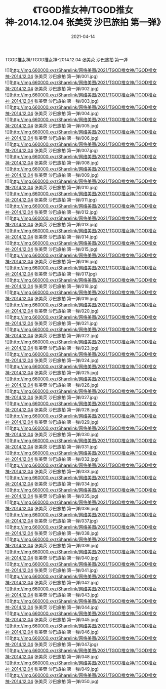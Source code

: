﻿---
layout: post
title:  《TGOD推女神/TGOD推女神-2014.12.04 张美荧 沙巴旅拍 第一弹》
date:   2021-04-14
img: http://img.660000.xyz/Sharelink/网络美图/2021/TGOD推女神/TGOD推女神-2014.12.04 张美荧 沙巴旅拍 第一弹/000.jpg
categories: [美女, 清纯, 唯美]
---

TGOD推女神/TGOD推女神-2014.12.04 张美荧 沙巴旅拍 第一弹

 ![](http://img.660000.xyz/Sharelink/网络美图/2021/TGOD推女神/TGOD推女神-2014.12.04 张美荧 沙巴旅拍 第一弹/001.jpg) <br>![](http://img.660000.xyz/Sharelink/网络美图/2021/TGOD推女神/TGOD推女神-2014.12.04 张美荧 沙巴旅拍 第一弹/002.jpg) <br>![](http://img.660000.xyz/Sharelink/网络美图/2021/TGOD推女神/TGOD推女神-2014.12.04 张美荧 沙巴旅拍 第一弹/003.jpg) <br>![](http://img.660000.xyz/Sharelink/网络美图/2021/TGOD推女神/TGOD推女神-2014.12.04 张美荧 沙巴旅拍 第一弹/004.jpg) <br>![](http://img.660000.xyz/Sharelink/网络美图/2021/TGOD推女神/TGOD推女神-2014.12.04 张美荧 沙巴旅拍 第一弹/005.jpg) <br>![](http://img.660000.xyz/Sharelink/网络美图/2021/TGOD推女神/TGOD推女神-2014.12.04 张美荧 沙巴旅拍 第一弹/006.jpg) <br>![](http://img.660000.xyz/Sharelink/网络美图/2021/TGOD推女神/TGOD推女神-2014.12.04 张美荧 沙巴旅拍 第一弹/007.jpg) <br>![](http://img.660000.xyz/Sharelink/网络美图/2021/TGOD推女神/TGOD推女神-2014.12.04 张美荧 沙巴旅拍 第一弹/008.jpg) <br>![](http://img.660000.xyz/Sharelink/网络美图/2021/TGOD推女神/TGOD推女神-2014.12.04 张美荧 沙巴旅拍 第一弹/009.jpg) <br>![](http://img.660000.xyz/Sharelink/网络美图/2021/TGOD推女神/TGOD推女神-2014.12.04 张美荧 沙巴旅拍 第一弹/010.jpg) <br>![](http://img.660000.xyz/Sharelink/网络美图/2021/TGOD推女神/TGOD推女神-2014.12.04 张美荧 沙巴旅拍 第一弹/011.jpg) <br>![](http://img.660000.xyz/Sharelink/网络美图/2021/TGOD推女神/TGOD推女神-2014.12.04 张美荧 沙巴旅拍 第一弹/012.jpg) <br>![](http://img.660000.xyz/Sharelink/网络美图/2021/TGOD推女神/TGOD推女神-2014.12.04 张美荧 沙巴旅拍 第一弹/013.jpg) <br>![](http://img.660000.xyz/Sharelink/网络美图/2021/TGOD推女神/TGOD推女神-2014.12.04 张美荧 沙巴旅拍 第一弹/014.jpg) <br>![](http://img.660000.xyz/Sharelink/网络美图/2021/TGOD推女神/TGOD推女神-2014.12.04 张美荧 沙巴旅拍 第一弹/015.jpg) <br>![](http://img.660000.xyz/Sharelink/网络美图/2021/TGOD推女神/TGOD推女神-2014.12.04 张美荧 沙巴旅拍 第一弹/016.jpg) <br>![](http://img.660000.xyz/Sharelink/网络美图/2021/TGOD推女神/TGOD推女神-2014.12.04 张美荧 沙巴旅拍 第一弹/017.jpg) <br>![](http://img.660000.xyz/Sharelink/网络美图/2021/TGOD推女神/TGOD推女神-2014.12.04 张美荧 沙巴旅拍 第一弹/018.jpg) <br>![](http://img.660000.xyz/Sharelink/网络美图/2021/TGOD推女神/TGOD推女神-2014.12.04 张美荧 沙巴旅拍 第一弹/019.jpg) <br>![](http://img.660000.xyz/Sharelink/网络美图/2021/TGOD推女神/TGOD推女神-2014.12.04 张美荧 沙巴旅拍 第一弹/020.jpg) <br>![](http://img.660000.xyz/Sharelink/网络美图/2021/TGOD推女神/TGOD推女神-2014.12.04 张美荧 沙巴旅拍 第一弹/021.jpg) <br>![](http://img.660000.xyz/Sharelink/网络美图/2021/TGOD推女神/TGOD推女神-2014.12.04 张美荧 沙巴旅拍 第一弹/022.jpg) <br>![](http://img.660000.xyz/Sharelink/网络美图/2021/TGOD推女神/TGOD推女神-2014.12.04 张美荧 沙巴旅拍 第一弹/023.jpg) <br>![](http://img.660000.xyz/Sharelink/网络美图/2021/TGOD推女神/TGOD推女神-2014.12.04 张美荧 沙巴旅拍 第一弹/024.jpg) <br>![](http://img.660000.xyz/Sharelink/网络美图/2021/TGOD推女神/TGOD推女神-2014.12.04 张美荧 沙巴旅拍 第一弹/025.jpg) <br>![](http://img.660000.xyz/Sharelink/网络美图/2021/TGOD推女神/TGOD推女神-2014.12.04 张美荧 沙巴旅拍 第一弹/026.jpg) <br>![](http://img.660000.xyz/Sharelink/网络美图/2021/TGOD推女神/TGOD推女神-2014.12.04 张美荧 沙巴旅拍 第一弹/027.jpg) <br>![](http://img.660000.xyz/Sharelink/网络美图/2021/TGOD推女神/TGOD推女神-2014.12.04 张美荧 沙巴旅拍 第一弹/028.jpg) <br>![](http://img.660000.xyz/Sharelink/网络美图/2021/TGOD推女神/TGOD推女神-2014.12.04 张美荧 沙巴旅拍 第一弹/029.jpg) <br>![](http://img.660000.xyz/Sharelink/网络美图/2021/TGOD推女神/TGOD推女神-2014.12.04 张美荧 沙巴旅拍 第一弹/030.jpg) <br>![](http://img.660000.xyz/Sharelink/网络美图/2021/TGOD推女神/TGOD推女神-2014.12.04 张美荧 沙巴旅拍 第一弹/031.jpg) <br>![](http://img.660000.xyz/Sharelink/网络美图/2021/TGOD推女神/TGOD推女神-2014.12.04 张美荧 沙巴旅拍 第一弹/032.jpg) <br>![](http://img.660000.xyz/Sharelink/网络美图/2021/TGOD推女神/TGOD推女神-2014.12.04 张美荧 沙巴旅拍 第一弹/033.jpg) <br>![](http://img.660000.xyz/Sharelink/网络美图/2021/TGOD推女神/TGOD推女神-2014.12.04 张美荧 沙巴旅拍 第一弹/034.jpg) <br>![](http://img.660000.xyz/Sharelink/网络美图/2021/TGOD推女神/TGOD推女神-2014.12.04 张美荧 沙巴旅拍 第一弹/035.jpg) <br>![](http://img.660000.xyz/Sharelink/网络美图/2021/TGOD推女神/TGOD推女神-2014.12.04 张美荧 沙巴旅拍 第一弹/036.jpg) <br>![](http://img.660000.xyz/Sharelink/网络美图/2021/TGOD推女神/TGOD推女神-2014.12.04 张美荧 沙巴旅拍 第一弹/037.jpg) <br>![](http://img.660000.xyz/Sharelink/网络美图/2021/TGOD推女神/TGOD推女神-2014.12.04 张美荧 沙巴旅拍 第一弹/038.jpg) <br>![](http://img.660000.xyz/Sharelink/网络美图/2021/TGOD推女神/TGOD推女神-2014.12.04 张美荧 沙巴旅拍 第一弹/039.jpg) <br>![](http://img.660000.xyz/Sharelink/网络美图/2021/TGOD推女神/TGOD推女神-2014.12.04 张美荧 沙巴旅拍 第一弹/040.jpg) <br>![](http://img.660000.xyz/Sharelink/网络美图/2021/TGOD推女神/TGOD推女神-2014.12.04 张美荧 沙巴旅拍 第一弹/041.jpg) <br>![](http://img.660000.xyz/Sharelink/网络美图/2021/TGOD推女神/TGOD推女神-2014.12.04 张美荧 沙巴旅拍 第一弹/042.jpg) <br>![](http://img.660000.xyz/Sharelink/网络美图/2021/TGOD推女神/TGOD推女神-2014.12.04 张美荧 沙巴旅拍 第一弹/043.jpg) <br>![](http://img.660000.xyz/Sharelink/网络美图/2021/TGOD推女神/TGOD推女神-2014.12.04 张美荧 沙巴旅拍 第一弹/044.jpg) <br>![](http://img.660000.xyz/Sharelink/网络美图/2021/TGOD推女神/TGOD推女神-2014.12.04 张美荧 沙巴旅拍 第一弹/045.jpg) <br>![](http://img.660000.xyz/Sharelink/网络美图/2021/TGOD推女神/TGOD推女神-2014.12.04 张美荧 沙巴旅拍 第一弹/046.jpg) <br>![](http://img.660000.xyz/Sharelink/网络美图/2021/TGOD推女神/TGOD推女神-2014.12.04 张美荧 沙巴旅拍 第一弹/047.jpg) <br>![](http://img.660000.xyz/Sharelink/网络美图/2021/TGOD推女神/TGOD推女神-2014.12.04 张美荧 沙巴旅拍 第一弹/048.jpg) <br>![](http://img.660000.xyz/Sharelink/网络美图/2021/TGOD推女神/TGOD推女神-2014.12.04 张美荧 沙巴旅拍 第一弹/049.jpg) <br>![](http://img.660000.xyz/Sharelink/网络美图/2021/TGOD推女神/TGOD推女神-2014.12.04 张美荧 沙巴旅拍 第一弹/050.jpg) <br>